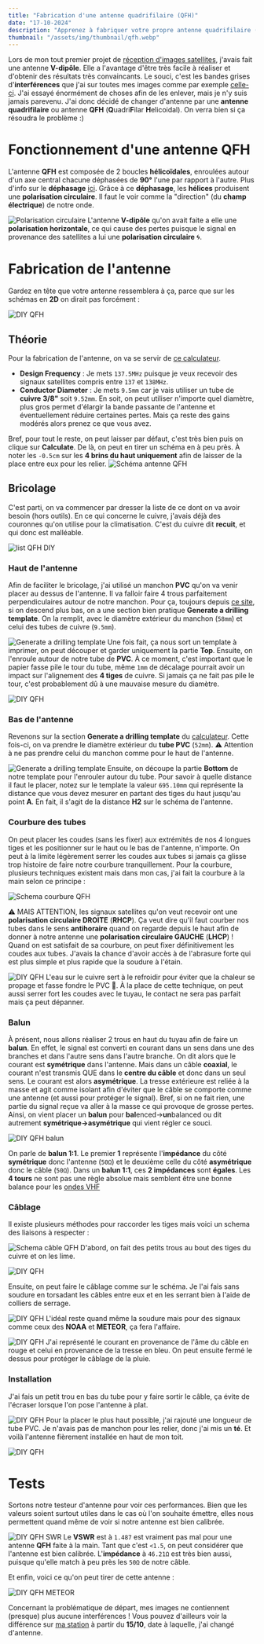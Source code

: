 ```yaml
---
title: "Fabrication d'une antenne quadrifilaire (QFH)"
date: "17-10-2024"
description: "Apprenez à fabriquer votre propre antenne quadrifilaire (QFH) faite maison (DIY) pour la fréquence 137MHz afin de recevoir des images satellites NOAA et METEOR"
thumbnail: "/assets/img/thumbnail/qfh.webp"
---
```

Lors de mon tout premier projet de [réception d'images satellites](./NOAA.html), j'avais fait une antenne **V-dipôle**. Elle a l'avantage d'être très facile à réaliser et d'obtenir des résultats très convaincants. 
Le souci, c'est les bandes grises d'**interférences** que j'ai sur toutes mes images comme par exemple [celle-ci](https://station.radionugget.com/images/NOAA-19-20240816-201800-MCIR.jpg).
J'ai essayé énormément de choses afin de les enlever, mais je n'y suis jamais parevenu. J'ai donc décidé de changer d'antenne par une **antenne quadrifilaire** ou antenne **QFH** (**Q**uadri**F**ilar **H**elicoidal). On verra bien si ça résoudra le problème :) 

# Fonctionnement d'une antenne QFH
L'antenne **QFH** est composée de 2 boucles **hélicoïdales**, enroulées autour d'un axe central chacune déphasées de **90°** l'une par rapport à l'autre. Plus d'info sur le **déphasage** [ici](../Radio/Basics/phase.html).
Grâce à ce **déphasage**, les **hélices** produisent une **polarisation circulaire**. Il faut le voir comme la "direction" (du **champ électrique**) de notre onde.

![Polarisation circulaire](../../assets/img/pages/projects/qfh/qfh17.gif)
L'antenne **V-dipôle** qu'on avait faite a elle une **polarisation horizontale**, ce qui cause des pertes puisque le signal en provenance des satellites a lui une **polarisation circulaire** 🌀.

# Fabrication de l'antenne
Gardez en tête que votre antenne ressemblera à ça, parce que sur les schémas en **2D** on dirait pas forcément :

![DIY QFH](../../assets/img/thumbnail/qfh.webp)
## Théorie
Pour la fabrication de l'antenne, on va se servir de [ce calculateur](http://jcoppens.com/ant/qfh/calc.en.php). 
- **Design Frequency** : Je mets `137.5MHz` puisque je veux recevoir des signaux satellites compris entre `137` et `138MHz`. 
- **Conductor Diameter** : Je mets `9.5mm` car je vais utiliser un tube de **cuivre** **3/8"** soit `9.52mm`. En soit, on peut utiliser n'importe quel diamètre, plus gros permet d'élargir la bande passante de l'antenne et éventuellement réduire certaines pertes. Mais ça reste des gains modérés alors prenez ce que vous avez.

Bref, pour tout le reste, on peut laisser par défaut, c'est très bien puis on clique sur **Calculate**. 
De là, on peut en tirer un schéma en à peu près. À noter les `-0.5cm` sur les **4 brins du haut uniquement** afin de laisser de la place entre eux pour les relier.
![Schéma antenne QFH](../assets/img/pages/projects/qfh/qfh1.svg)

## Bricolage
C'est parti, on va commencer par dresser la liste de ce dont on va avoir besoin (hors outils). En ce qui concerne le cuivre, j'avais déjà des couronnes qu'on utilise pour la climatisation. C'est du cuivre dit **recuit**, et qui donc est malléable.

![list QFH DIY](../../assets/img/pages/projects/qfh/qfh2.svg)

### Haut de l'antenne 
Afin de faciliter le bricolage, j'ai utilisé un manchon **PVC** qu'on va venir placer au dessus de l'antenne. 
Il va falloir faire 4 trous parfaitement perpendiculaires autour de notre manchon. Pour ça, toujours depuis [ce site](http://jcoppens.com/ant/qfh/calc.en.php), si on descend plus bas, on a une section bien pratique **Generate a drilling template**. On la remplit, avec le diamètre extérieur du manchon (`58mm`) et celui des tubes de cuivre (`9.5mm`).

![Generate a drilling template](../../assets/img/pages/projects/qfh/qfh3.webp)
Une fois fait, ça nous sort un template à imprimer, on peut découper et garder uniquement la partie **Top**.
Ensuite, on l'enroule autour de notre tube de **PVC**. À ce moment, c'est important que le papier fasse pile le tour du tube, même `1mm` de décalage pourrait avoir un impact sur l'alignement des **4 tiges** de cuivre. Si jamais ça ne fait pas pile le tour, c'est probablement dû à une mauvaise mesure du diamètre. 

![DIY QFH](../../assets/img/pages/projects/qfh/qfh4.webp)

### Bas de l'antenne 
Revenons sur la section **Generate a drilling template** du [calculateur](https://jcoppens.com/ant/qfh/calc.en.php). Cette fois-ci, on va prendre le diamètre extérieur du **tube PVC** (`52mm`).
⚠️ Attention à ne pas prendre celui du manchon comme pour le haut de l'antenne.

![Generate a drilling template](../assets/img/pages/projects/qfh/qfh10.webp)
Ensuite, on découpe la partie **Bottom** de notre template pour l'enrouler autour du tube. Pour savoir à quelle distance il faut le placer, notez sur le template la valeur `695.10mm` qui représente la distance que vous devez mesurer en partant des tiges du haut jusqu'au point **A**. En fait, il s'agit de la distance **H2** sur le schéma de l'antenne.

### Courbure des tubes
On peut placer les coudes (sans les fixer) aux extrémités de nos 4 longues tiges et les positionner sur le haut ou le bas de l'antenne, n'importe. On peut à la limite légèrement serrer les coudes aux tubes si jamais ça glisse trop histoire de faire notre courbure tranquillement.
Pour la courbure, plusieurs techniques existent mais dans mon cas, j'ai fait la courbure à la main selon ce principe : 

![Schema courbure QFH](../../assets/img/pages/projects/qfh/qfh13.svg)

⚠️ MAIS ATTENTION, les signaux satellites qu'on veut recevoir ont une **polarisation circulaire DROITE** (**RHCP**). Ça veut dire qu'il faut courber nos tubes dans le sens **antihoraire** quand on regarde depuis le haut afin de donner à notre antenne une **polarisation circulaire GAUCHE** (**LHCP**) !
Quand on est satisfait de sa courbure, on peut fixer définitivement les coudes aux tubes. J'avais la chance d'avoir accès à de l'abrasure forte qui est plus simple et plus rapide que la soudure à l'étain. 

![DIY QFH](../../assets/img/pages/projects/qfh/qfh12.webp)
L'eau sur le cuivre sert à le refroidir pour éviter que la chaleur se propage et fasse fondre le PVC 🥵.
À la place de cette technique, on peut aussi serrer fort les coudes avec le tuyau, le contact ne sera pas parfait mais ça peut dépanner.

### Balun
À présent, nous allons réaliser 2 trous en haut du tuyau afin de faire un **balun**. 
En effet, le signal est converti en courant dans un sens dans une des branches et dans l'autre sens dans l'autre branche. On dit alors que le courant est **symétrique** dans l'antenne.
Mais dans un câble **coaxial**, le courant n'est transmis QUE dans le **centre du câble** et donc dans un seul sens. Le courant est alors **asymétrique**. La tresse extérieure est reliée à la masse et agit comme isolant afin d'éviter que le câble se comporte comme une antenne (et aussi pour protéger le signal).
Bref, si on ne fait rien, une partie du signal reçue va aller à la masse ce qui provoque de grosse pertes. Ainsi, on vient placer un **balun** pour **bal**enced->**un**balanced ou dit autrement **symétrique->asymétrique** qui vient régler ce souci.

![DIY QFH balun](../../assets/img/pages/projects/qfh/qfh15.jpg)

On parle de **balun 1:1**. Le premier **1** représente l'**impédance** du côté **symétrique** donc l'antenne (`50Ω`) et le deuxième celle du côté **asymétrique** donc le câble (`50Ω`). Dans un **balun 1:1**, ces **2 impédances** sont **égales**.
Les **4 tours** ne sont pas une règle absolue mais semblent être une bonne balance pour les [ondes VHF](https://fr.wikipedia.org/wiki/Très_haute_fréquence)

### Câblage
Il existe plusieurs méthodes pour raccorder les tiges mais voici un schema des liaisons à respecter : 

![Schema câble QFH](../../assets/img/pages/projects/qfh/qfh5.svg)
D'abord, on fait des petits trous au bout des tiges du cuivre et on les lime.

![DIY QFH](../../assets/img/pages/projects/qfh/qfh6.webp)

Ensuite, on peut faire le câblage comme sur le schéma. Je l'ai fais sans soudure en torsadant les câbles entre eux et en les serrant bien à l'aide de colliers de serrage. 

![DIY QFH](../../assets/img/pages/projects/qfh/qfh7.jpg)
L'idéal reste quand même la soudure mais pour des signaux comme ceux des **NOAA** et **METEOR**, ça fera l'affaire.

![DIY QFH](../../assets/img/pages/projects/qfh/qfh8.jpg)
J'ai représenté le courant en provenance de l'âme du câble en rouge et celui en provenance de la tresse en bleu.
On peut ensuite fermé le dessus pour protéger le câblage de la pluie.

### Installation
J'ai fais un petit trou en bas du tube pour y faire sortir le câble, ça évite de l'écraser lorsque l'on pose l'antenne à plat. 

![DIY QFH](../../assets/img/pages/projects/qfh/qfh11.jpg)
Pour la placer le plus haut possible, j'ai rajouté une longueur de tube PVC. Je n'avais pas de manchon pour les relier, donc j'ai mis un **té**.
Et voilà l'antenne fièrement installée en haut de mon toit. 

![DIY QFH](../../assets/img/pages/projects/qfh/qfh14.jpeg)

# Tests
Sortons notre testeur d'antenne pour voir ces performances. Bien que les valeurs soient surtout utiles dans le cas où l'on souhaite émettre, elles nous permettent quand même de voir si notre antenne est bien calibrée.

![DIY QFH SWR](../../assets/img/pages/projects/qfh/qfh16.jpg)
Le **VSWR** est à `1.487` est vraiment pas mal pour une antenne **QFH** faite à la main. Tant que c'est `<1.5`, on peut considérer que l'antenne est bien calibrée. 
L'**impédance** à `46.21Ω` est très bien aussi, puisque qu'elle match à peu près les `50Ω` de notre câble.

Et enfin, voici ce qu'on peut tirer de cette antenne : 

![DIY QFH METEOR](../../assets/img/pages/projects/qfh/qfh18.jpg)

Concernant la problématique de départ, mes images ne contiennent (presque) plus aucune interférences ! Vous pouvez d'ailleurs voir la différence sur [ma station](https://station.radionugget.com/captures?page_no=1) à partir du **15/10**, date à laquelle, j'ai changé d'antenne.
